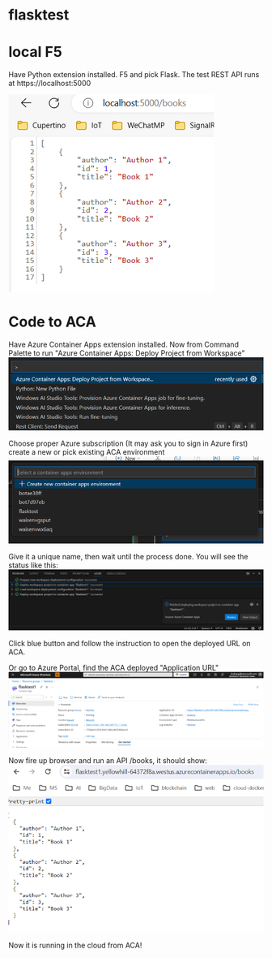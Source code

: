 # flasktest

# local F5

Have Python extension installed. F5 and pick Flask. The test REST API runs at https://localhost:5000 

![API response](img/image.png)

# Code to ACA

Have Azure Container Apps extension installed.
Now from Command Palette to run "Azure Container Apps: Deploy Project from Workspace"
![alt text](img/image-1.png)

Choose proper Azure subscription (It may ask you to sign in Azure first)
create a new or pick existing ACA environment
![alt text](img/image-2.png)

Give it a unique name, then wait until the process done. You will see the status like this:
![alt text](img/image-4.png)

Click blue button and follow the instruction to open the deployed URL on ACA.

Or go to Azure Portal, find the ACA deployed "Application URL"
![alt text](img/image-5.png)

Now fire up browser and run an API <Application URL>/books, it should show:
![alt text](img/image-6.png)

Now it is running in the cloud from ACA!